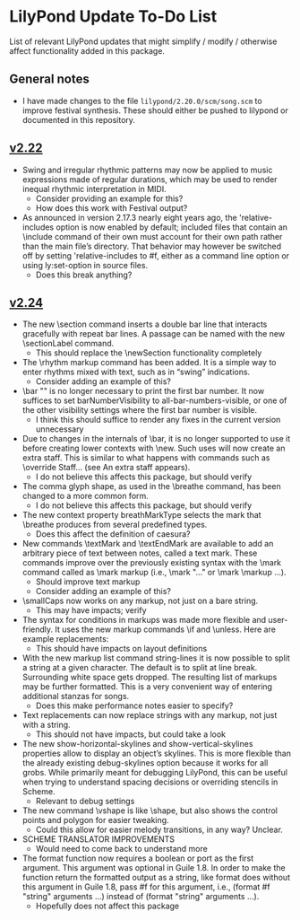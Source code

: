 # LilyPond Update To-Do List
List of relevant LilyPond updates that might simplify / modify / otherwise affect functionality added in this package.

## General notes

* I have made changes to the file `lilypond/2.20.0/scm/song.scm` to improve festival synthesis. These should either be pushed to lilypond or documented in this repository.

## [v2.22](http://lilypond.org/doc/v2.22/Documentation/changes/)

* Swing and irregular rhythmic patterns may now be applied to music expressions made of regular durations, which may be used to render inequal rhythmic interpretation in MIDI.
    * Consider providing an example for this?
    * How does this work with Festival output?
* As announced in version 2.17.3 nearly eight years ago, the 'relative-includes option is now enabled by default; included files that contain an \include command of their own must account for their own path rather than the main file’s directory. That behavior may however be switched off by setting 'relative-includes to #f, either as a command line option or using ly:set-option in source files.
    * Does this break anything?

## [v2.24](http://lilypond.org/doc/v2.24/Documentation/changes/)

* The new \section command inserts a double bar line that interacts gracefully with repeat bar lines. A passage can be named with the new \sectionLabel command.
    * This should replace the \newSection functionality completely
* The \rhythm markup command has been added. It is a simple way to enter rhythms mixed with text, such as in “swing” indications.
    * Consider adding an example of this?
* \bar "" is no longer necessary to print the first bar number. It now suffices to set barNumberVisibility to all-bar-numbers-visible, or one of the other visibility settings where the first bar number is visible.
    * I think this should suffice to render any fixes in the current version unnecessary
* Due to changes in the internals of \bar, it is no longer supported to use it before creating lower contexts with \new. Such uses will now create an extra staff. This is similar to what happens with commands such as \override Staff… (see An extra staff appears).
    * I do not believe this affects this package, but should verify
* The comma glyph shape, as used in the \breathe command, has been changed to a more common form.
    * I do not believe this affects this package, but should verify
* The new context property breathMarkType selects the mark that \breathe produces from several predefined types.
    * Does this affect the definition of caesura?
* New commands \textMark and \textEndMark are available to add an arbitrary piece of text between notes, called a text mark. These commands improve over the previously existing syntax with the \mark command called as \mark markup (i.e., \mark "…" or \mark \markup …).
    * Should improve text markup
    * Consider adding an example of this?
* \smallCaps now works on any markup, not just on a bare string.
    * This may have impacts; verify
* The syntax for conditions in markups was made more flexible and user-friendly. It uses the new markup commands \if and \unless. Here are example replacements:
    * This should have impacts on layout definitions
* With the new markup list command string-lines it is now possible to split a string at a given character. The default is to split at line break. Surrounding white space gets dropped. The resulting list of markups may be further formatted. This is a very convenient way of entering additional stanzas for songs.
    * Does this make performance notes easier to specify?
* Text replacements can now replace strings with any markup, not just with a string.
    * This should not have impacts, but could take a look
* The new show-horizontal-skylines and show-vertical-skylines properties allow to display an object’s skylines. This is more flexible than the already existing debug-skylines option because it works for all grobs. While primarily meant for debugging LilyPond, this can be useful when trying to understand spacing decisions or overriding stencils in Scheme.
    * Relevant to debug settings
* The new command \vshape is like \shape, but also shows the control points and polygon for easier tweaking.
    * Could this allow for easier melody transitions, in any way? Unclear.
* SCHEME TRANSLATOR IMPROVEMENTS
    * Would need to come back to understand more
* The format function now requires a boolean or port as the first argument. This argument was optional in Guile 1.8. In order to make the function return the formatted output as a string, like format does without this argument in Guile 1.8, pass #f for this argument, i.e., (format #f "string" arguments …) instead of (format "string" arguments …).
    * Hopefully does not affect this package
